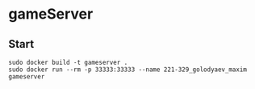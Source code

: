 # gameServer

## Start

```
sudo docker build -t gameserver .
sudo docker run --rm -p 33333:33333 --name 221-329_golodyaev_maxim gameserver
```
